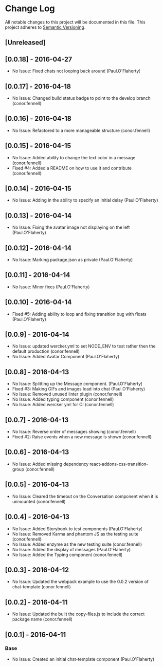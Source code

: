 # Change Log
All notable changes to this project will be documented in this file.
This project adheres to [Semantic Versioning](http://semver.org/).

## [Unreleased]

## [0.0.18] - 2016-04-27

- No Issue: Fixed chats not looping back around (Paul.O'Flaherty)

## [0.0.17] - 2016-04-18

- No Issue: Changed build status badge to point to the develop branch (conor.fennell)

## [0.0.16] - 2016-04-18

- No Issue: Refactored to a more manageable structure (conor.fennell)

## [0.0.15] - 2016-04-15

- No Issue: Added ability to change the text color in a message (conor.fennell)
- Fixed #4: Added a README on how to use it and contribute (conor.fennell)

## [0.0.14] - 2016-04-15
- No Issue: Adding in the ability to specify an initial delay (Paul.O'Flaherty)

## [0.0.13] - 2016-04-14
- No Issue: Fixing the avatar image not displaying on the left (Paul.O'Flaherty)

## [0.0.12] - 2016-04-14
- No Issue: Marking package.json as private (Paul.O'Flaherty)

## [0.0.11] - 2016-04-14
- No Issue: Minor fixes (Paul.O'Flaherty)

## [0.0.10] - 2016-04-14
- Fixed #5: Adding ability to loop and fixing transition bug with floats (Paul.O'Flaherty)

## [0.0.9] - 2016-04-14
- No Issue: updated wercker.yml to set NODE_ENV to test rather then the default production (conor.fennell)
- No Issue: Added Avatar Component (Paul.O'Flaherty)

## [0.0.8] - 2016-04-13
- No Issue: Splitting up the Message component. (Paul.O'Flaherty)
- Fixed #3: Making GIFs and images load into chat (Paul.O'Flaherty)
- No Issue: Removed unused linter plugin (conor.fennell)
- No Issue: Added typing component (conor.fennell)
- No Issue: Added wercker yml for CI (conor.fennell)

## [0.0.7] - 2016-04-13
- No Issue: Reverse order of messages showing (conor.fennell)
- Fixed #2: Raise events when a new message is shown (conor.fennell)

## [0.0.6] - 2016-04-13
- No Issue: Added missing dependency react-addons-css-transition-group (conor.fennell)

## [0.0.5] - 2016-04-13
- No Issue: Cleared the timeout on the Conversation component when it is unmounted (conor.fennell)

## [0.0.4] - 2016-04-13
- No Issue: Added Storybook to test components (Paul.O'Flaherty)
- No Issue: Removed Karma and phantom JS as the testing suite (conor.fennell)
- No Issue: Added enzyme as the new testing suite (conor.fennell)
- No Issue: Added the display of messages (Paul.O'Flaherty)
- No Issue: Added the Typing component (conor.fennell)

## [0.0.3] - 2016-04-12
- No Issue: Updated the webpack example to use the 0.0.2 version of chat-template (conor.fennell)

## [0.0.2] - 2016-04-11
- No Issue: Updated the built the copy-files.js to include the correct package name (conor.fennell)

## [0.0.1] - 2016-04-11
### Base
- No Issue: Created an initial chat-template component (Paul.O'Flaherty)
